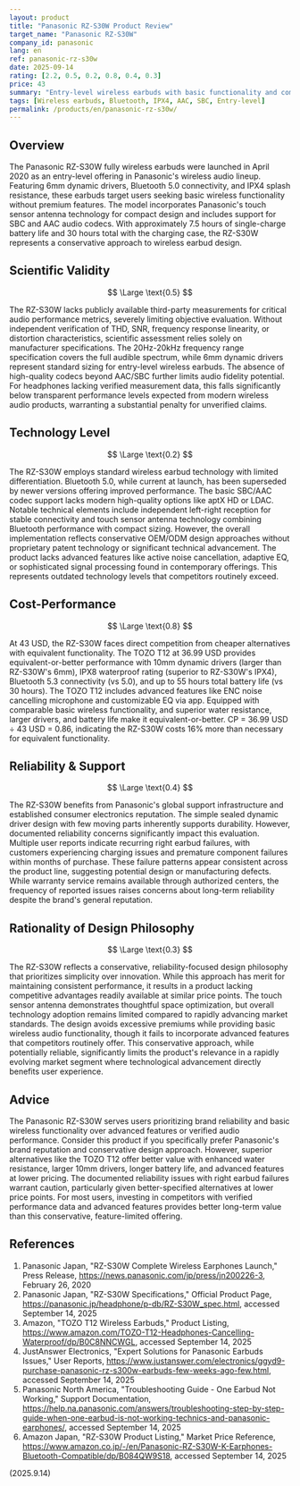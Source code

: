 ```yaml
---
layout: product
title: "Panasonic RZ-S30W Product Review"
target_name: "Panasonic RZ-S30W"
company_id: panasonic
lang: en
ref: panasonic-rz-s30w
date: 2025-09-14
rating: [2.2, 0.5, 0.2, 0.8, 0.4, 0.3]
price: 43
summary: "Entry-level wireless earbuds with basic functionality and competitive pricing but limited advanced features and unverified audio performance"
tags: [Wireless earbuds, Bluetooth, IPX4, AAC, SBC, Entry-level]
permalink: /products/en/panasonic-rz-s30w/
---
```


## Overview

The Panasonic RZ-S30W fully wireless earbuds were launched in April 2020 as an entry-level offering in Panasonic's wireless audio lineup. Featuring 6mm dynamic drivers, Bluetooth 5.0 connectivity, and IPX4 splash resistance, these earbuds target users seeking basic wireless functionality without premium features. The model incorporates Panasonic's touch sensor antenna technology for compact design and includes support for SBC and AAC audio codecs. With approximately 7.5 hours of single-charge battery life and 30 hours total with the charging case, the RZ-S30W represents a conservative approach to wireless earbud design.

## Scientific Validity

$$ \Large \text{0.5} $$

The RZ-S30W lacks publicly available third-party measurements for critical audio performance metrics, severely limiting objective evaluation. Without independent verification of THD, SNR, frequency response linearity, or distortion characteristics, scientific assessment relies solely on manufacturer specifications. The 20Hz-20kHz frequency range specification covers the full audible spectrum, while 6mm dynamic drivers represent standard sizing for entry-level wireless earbuds. The absence of high-quality codecs beyond AAC/SBC further limits audio fidelity potential. For headphones lacking verified measurement data, this falls significantly below transparent performance levels expected from modern wireless audio products, warranting a substantial penalty for unverified claims.

## Technology Level

$$ \Large \text{0.2} $$

The RZ-S30W employs standard wireless earbud technology with limited differentiation. Bluetooth 5.0, while current at launch, has been superseded by newer versions offering improved performance. The basic SBC/AAC codec support lacks modern high-quality options like aptX HD or LDAC. Notable technical elements include independent left-right reception for stable connectivity and touch sensor antenna technology combining Bluetooth performance with compact sizing. However, the overall implementation reflects conservative OEM/ODM design approaches without proprietary patent technology or significant technical advancement. The product lacks advanced features like active noise cancellation, adaptive EQ, or sophisticated signal processing found in contemporary offerings. This represents outdated technology levels that competitors routinely exceed.

## Cost-Performance

$$ \Large \text{0.8} $$

At 43 USD, the RZ-S30W faces direct competition from cheaper alternatives with equivalent functionality. The TOZO T12 at 36.99 USD provides equivalent-or-better performance with 10mm dynamic drivers (larger than RZ-S30W's 6mm), IPX8 waterproof rating (superior to RZ-S30W's IPX4), Bluetooth 5.3 connectivity (vs 5.0), and up to 55 hours total battery life (vs 30 hours). The TOZO T12 includes advanced features like ENC noise cancelling microphone and customizable EQ via app. Equipped with comparable basic wireless functionality, and superior water resistance, larger drivers, and battery life make it equivalent-or-better. CP = 36.99 USD ÷ 43 USD = 0.86, indicating the RZ-S30W costs 16% more than necessary for equivalent functionality.

## Reliability & Support

$$ \Large \text{0.4} $$

The RZ-S30W benefits from Panasonic's global support infrastructure and established consumer electronics reputation. The simple sealed dynamic driver design with few moving parts inherently supports durability. However, documented reliability concerns significantly impact this evaluation. Multiple user reports indicate recurring right earbud failures, with customers experiencing charging issues and premature component failures within months of purchase. These failure patterns appear consistent across the product line, suggesting potential design or manufacturing defects. While warranty service remains available through authorized centers, the frequency of reported issues raises concerns about long-term reliability despite the brand's general reputation.

## Rationality of Design Philosophy

$$ \Large \text{0.3} $$

The RZ-S30W reflects a conservative, reliability-focused design philosophy that prioritizes simplicity over innovation. While this approach has merit for maintaining consistent performance, it results in a product lacking competitive advantages readily available at similar price points. The touch sensor antenna demonstrates thoughtful space optimization, but overall technology adoption remains limited compared to rapidly advancing market standards. The design avoids excessive premiums while providing basic wireless audio functionality, though it fails to incorporate advanced features that competitors routinely offer. This conservative approach, while potentially reliable, significantly limits the product's relevance in a rapidly evolving market segment where technological advancement directly benefits user experience.

## Advice

The Panasonic RZ-S30W serves users prioritizing brand reliability and basic wireless functionality over advanced features or verified audio performance. Consider this product if you specifically prefer Panasonic's brand reputation and conservative design approach. However, superior alternatives like the TOZO T12 offer better value with enhanced water resistance, larger 10mm drivers, longer battery life, and advanced features at lower pricing. The documented reliability issues with right earbud failures warrant caution, particularly given better-specified alternatives at lower price points. For most users, investing in competitors with verified performance data and advanced features provides better long-term value than this conservative, feature-limited offering.

## References

1. Panasonic Japan, "RZ-S30W Complete Wireless Earphones Launch," Press Release, https://news.panasonic.com/jp/press/jn200226-3, February 26, 2020
2. Panasonic Japan, "RZ-S30W Specifications," Official Product Page, https://panasonic.jp/headphone/p-db/RZ-S30W_spec.html, accessed September 14, 2025
3. Amazon, "TOZO T12 Wireless Earbuds," Product Listing, https://www.amazon.com/TOZO-T12-Headphones-Cancelling-Waterproof/dp/B0C8NNCWGL, accessed September 14, 2025
4. JustAnswer Electronics, "Expert Solutions for Panasonic Earbuds Issues," User Reports, https://www.justanswer.com/electronics/ggyd9-purchase-panasonic-rz-s300w-earbuds-few-weeks-ago-few.html, accessed September 14, 2025
5. Panasonic North America, "Troubleshooting Guide - One Earbud Not Working," Support Documentation, https://help.na.panasonic.com/answers/troubleshooting-step-by-step-guide-when-one-earbud-is-not-working-technics-and-panasonic-earphones/, accessed September 14, 2025
6. Amazon Japan, "RZ-S30W Product Listing," Market Price Reference, https://www.amazon.co.jp/-/en/Panasonic-RZ-S30W-K-Earphones-Bluetooth-Compatible/dp/B084QW9S18, accessed September 14, 2025

(2025.9.14)